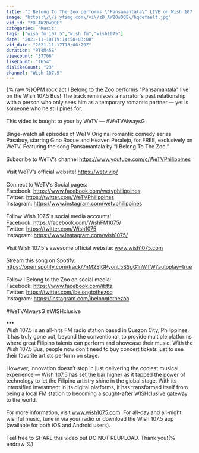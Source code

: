 ```yaml
---
title: "I Belong To The Zoo performs \"Pansamantala\" LIVE on Wish 107.5 Bus"
image: "https:\/\/i.ytimg.com\/vi\/zD_AW20wDQE\/hqdefault.jpg"
vid_id: "zD_AW20wDQE"
categories: "Music"
tags: ["wish fm 107.5","wish fm","wish1075"]
date: "2021-11-18T19:14:58+03:00"
vid_date: "2021-11-17T13:00:20Z"
duration: "PT4M45S"
viewcount: "37706"
likeCount: "1654"
dislikeCount: "23"
channel: "Wish 107.5"
---
```

{% raw %}OPM rock act I Belong to the Zoo performs &quot;Pansamantala&quot; live on the Wish 107.5 Bus! The track reminisces a narrator's past relationship with a person who only sees him as a temporary romantic partner — yet is someone who he still pines for.<br /><br />This video is bought to your by WeTV — #WeTVAlwaysG<br /><br />Binge-watch all episodes of WeTV Original romantic comedy series Pasabuy, starring Gino Roque and Heaven Peralejo, for FREE, exclusively on WeTV. Featuring the song Pansamantala by “I Belong To The Zoo.”<br /> <br />Subscribe to WeTV’s channel <a rel="nofollow" target="blank" href="https://www.youtube.com/c/WeTVPhilippines">https://www.youtube.com/c/WeTVPhilippines</a> <br /><br />Visit WeTV’s official website! <a rel="nofollow" target="blank" href="https://wetv.vip/">https://wetv.vip/</a><br /> <br />Connect to WeTV’s Social pages:<br />Facebook: <a rel="nofollow" target="blank" href="https://www.facebook.com/wetvphilippines">https://www.facebook.com/wetvphilippines</a> <br />Twitter: <a rel="nofollow" target="blank" href="https://twitter.com/WeTVPhilippines">https://twitter.com/WeTVPhilippines</a> <br />Instagram: <a rel="nofollow" target="blank" href="https://www.instagram.com/wetvphilippines">https://www.instagram.com/wetvphilippines</a> <br /><br />Follow Wish 107.5's social media accounts!  <br />Facebook: <a rel="nofollow" target="blank" href="https://facebook.com/WishFM1075/">https://facebook.com/WishFM1075/</a> <br />Twitter: <a rel="nofollow" target="blank" href="https://twitter.com/Wish1075">https://twitter.com/Wish1075</a> <br />Instagram: <a rel="nofollow" target="blank" href="https://www.instagram.com/wish1075/">https://www.instagram.com/wish1075/</a>  <br /><br />Visit Wish 107.5's awesome official website: www.wish1075.com   <br /><br />Stream this song on Spotify:<br /><a rel="nofollow" target="blank" href="https://open.spotify.com/track/7nM2SjGPyonL5SSgG1nWTW?autoplay=true">https://open.spotify.com/track/7nM2SjGPyonL5SSgG1nWTW?autoplay=true</a> <br /><br />Follow I Belong to the Zoo on social media:<br />Facebook: <a rel="nofollow" target="blank" href="https://www.facebook.com/ibttz​">https://www.facebook.com/ibttz​</a> <br />Twitter: <a rel="nofollow" target="blank" href="https://twitter.com/ibelongtothezoo">https://twitter.com/ibelongtothezoo</a> <br />Instagram: <a rel="nofollow" target="blank" href="https://instagram.com/ibelongtothezoo">https://instagram.com/ibelongtothezoo</a><br /><br />#WeTVAlwaysG #WISHclusive<br /><br />***<br />Wish 107.5 is an all-hits FM radio station based in Quezon City, Philippines. It has truly gone out, beyond the conventional, to provide multiple platforms where great Filipino talents can perform and showcase their music. With the Wish 107.5 Bus, people now don't need to buy concert tickets just to see their favorite artists perform on stage.  <br /><br />However, innovation doesn’t stop in just delivering the coolest musical experience — Wish 107.5 has set the bar higher as it tapped the power of technology to let the Filipino artistry shine in the global stage. With its intensified investment in its digital platforms, it has transformed itself from being a local FM station to becoming a sought-after WISHclusive gateway to the world.<br /><br />For more information, visit www.wish1075.com. For all-day and all-night wishful music, tune in via your radio or download the Wish 107.5 app (available for both iOS and Android users).<br /><br />Feel free to SHARE this video but DO NOT REUPLOAD. Thank you!{% endraw %}
